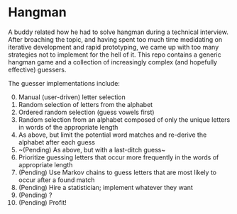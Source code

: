 # Hangman

A buddy related how he had to solve hangman during a technical interview. After broaching the topic, and having spent too much time medidating on iterative development and rapid prototyping, we came up with too many strategies not to implement for the hell of it. This repo contains a generic hangman game and a collection of increasingly complex (and hopefully effective) guessers.

The guesser implementations include: 

0. Manual (user-driven) letter selection
1. Random selection of letters from the alphabet
2. Ordered random selection (guess vowels first)
3. Random selection from an alphabet composed of only the unique letters in words of the appropriate length
4. As above, but limit the potential word matches and re-derive the alphabet after each guess
5. ~(Pending) As above, but with a last-ditch guess~
6. Prioritize guessing letters that occur more frequently in the words of appropriate length
7. (Pending) Use Markov chains to guess letters that are most likely to occur after a found match
8. (Pending) Hire a statistician; implement whatever they want
9. (Pending) ?
10. (Pending) Profit!
